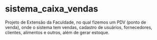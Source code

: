# sistema_caixa_vendas
 Projeto de Extensão da Faculdade, no qual fizemos um PDV (ponto de venda), onde o sistema tem vendas, cadastro de usuários, fornecedores, clientes, alimentos e outros, além de gerar estoque.
